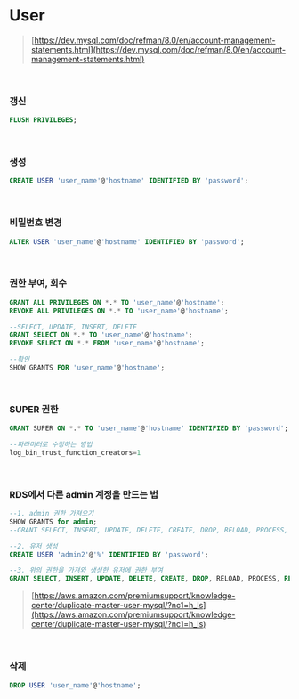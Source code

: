 User
===

>[https://dev.mysql.com/doc/refman/8.0/en/account-management-statements.html](https://dev.mysql.com/doc/refman/8.0/en/account-management-statements.html)

<br>

### 갱신
```sql
FLUSH PRIVILEGES;
```

<br>

### 생성
```sql
CREATE USER 'user_name'@'hostname' IDENTIFIED BY 'password';
```

<br>

### 비밀번호 변경
```sql
ALTER USER 'user_name'@'hostname' IDENTIFIED BY 'password';
```

<br>

### 권한 부여, 회수
```sql
GRANT ALL PRIVILEGES ON *.* TO 'user_name'@'hostname';
REVOKE ALL PRIVILEGES ON *.* TO 'user_name'@'hostname';

--SELECT, UPDATE, INSERT, DELETE
GRANT SELECT ON *.* TO 'user_name'@'hostname';
REVOKE SELECT ON *.* FROM 'user_name'@'hostname';

--확인
SHOW GRANTS FOR 'user_name'@'hostname';
```

<br>

### SUPER 권한
```sql
GRANT SUPER ON *.* TO 'user_name'@'hostname' IDENTIFIED BY 'password';

--파라미터로 수정하는 방법
log_bin_trust_function_creators=1
```

<br>

### RDS에서 다른 admin 계정을 만드는 법
```sql
--1. admin 권한 가져오기
SHOW GRANTS for admin;
--GRANT SELECT, INSERT, UPDATE, DELETE, CREATE, DROP, RELOAD, PROCESS, REFERENCES, INDEX, ALTER, SHOW DATABASES, CREATE TEMPORARY TABLES, LOCK TABLES, EXECUTE, REPLICATION SLAVE, REPLICATION CLIENT, CREATE VIEW, SHOW VIEW, CREATE ROUTINE, ALTER ROUTINE, CREATE USER, EVENT, TRIGGER, LOAD FROM S3, SELECT INTO S3, INVOKE LAMBDA, INVOKE SAGEMAKER, INVOKE COMPREHEND ON *.* TO \'admin\'@\'%\' WITH GRANT OPTION

--2. 유저 생성
CREATE USER 'admin2'@'%' IDENTIFIED BY 'password';

--3. 위의 권한을 가져와 생성한 유저에 권한 부여
GRANT SELECT, INSERT, UPDATE, DELETE, CREATE, DROP, RELOAD, PROCESS, REFERENCES, INDEX, ALTER, SHOW DATABASES, CREATE TEMPORARY TABLES, LOCK TABLES, EXECUTE, REPLICATION SLAVE, REPLICATION CLIENT, CREATE VIEW, SHOW VIEW, CREATE ROUTINE, ALTER ROUTINE, CREATE USER, EVENT, TRIGGER, LOAD FROM S3, SELECT INTO S3, INVOKE LAMBDA, INVOKE SAGEMAKER, INVOKE COMPREHEND ON *.* TO 'admin2'@'%' WITH GRANT OPTION;
```
>[https://aws.amazon.com/premiumsupport/knowledge-center/duplicate-master-user-mysql/?nc1=h_ls](https://aws.amazon.com/premiumsupport/knowledge-center/duplicate-master-user-mysql/?nc1=h_ls)

<br>

### 삭제
```sql
DROP USER 'user_name'@'hostname';
```

<br>

### 
